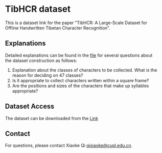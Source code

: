 # TibHCR dataset

This is a dataset link for the paper "TibHCR: A Large-Scale Dataset for Offline Handwritten Tibetan Character Recognition".

## Explanations
Detailed explanations can be found in the [file]() for several questions about the dataset construction as follows:

1) Explanation about the classes of characters to be collected. What is the reason for deciding on 47 classes?
2) Is it appropriate to collect characters written within a square frame?
3) Are the positions and sizes of the characters that make up syllables appropriate?

## Dataset Access 
The dataset can be downloaded from the [Link](https://huggingface.co/datasets/qixiaoke/TibHCR)


## Contact
For questions, please contact Xiaoke Qi <qixiaoke@cupl.edu.cn>.
